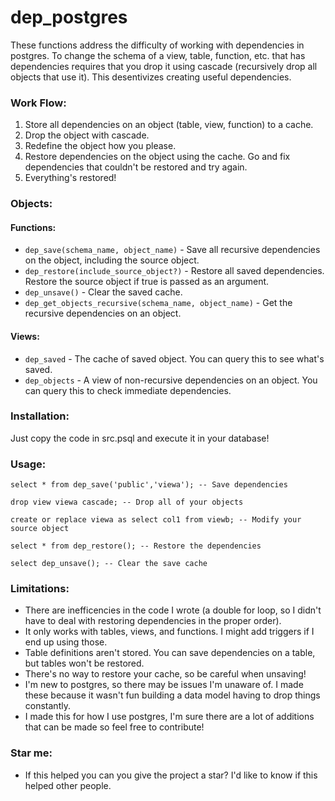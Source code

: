 # dep_postgres

These functions address the difficulty of working with dependencies in postgres. To change the schema of a view, table, function, etc. that has dependencies requires that you drop it using cascade (recursively drop all objects that use it). This desentivizes creating useful dependencies. 


### Work Flow:
1. Store all dependencies on an object (table, view, function) to a cache.
2. Drop the object with cascade.
3. Redefine the object how you please.
4. Restore dependencies on the object using the cache. Go and fix dependencies that couldn't be restored and try again.
6. Everything's restored!


### Objects:
#### Functions:

- `dep_save(schema_name, object_name)` - Save all recursive dependencies on the object, including the source object.
- `dep_restore(include_source_object?)` - Restore all saved dependencies. Restore the source object if true is passed as an argument.
- `dep_unsave()` - Clear the saved cache.
- `dep_get_objects_recursive(schema_name, object_name)` - Get the recursive dependencies on an object.


#### Views:
- `dep_saved` - The cache of saved object. You can query this to see what's saved.
- `dep_objects` - A view of non-recursive dependencies on an object. You can query this to check immediate dependencies.


### Installation:
Just copy the code in src.psql and execute it in your database!


### Usage:
```
select * from dep_save('public','viewa'); -- Save dependencies

drop view viewa cascade; -- Drop all of your objects

create or replace viewa as select col1 from viewb; -- Modify your source object

select * from dep_restore(); -- Restore the dependencies

select dep_unsave(); -- Clear the save cache
```


### Limitations:
- There are inefficencies in the code I wrote (a double for loop, so I didn't have to deal with restoring dependencies in the proper order).
- It only works with tables, views, and functions. I might add triggers if I end up using those.
- Table definitions aren't stored. You can save dependencies on a table, but tables won't be restored.
- There's no way to restore your cache, so be careful when unsaving!
- I'm new to postgres, so there may be issues I'm unaware of. I made these because it wasn't fun building a data model having to drop things constantly. 
- I made this for how I use postgres, I'm sure there are a lot of additions that can be made so feel free to contribute!


### Star me:
- If this helped you can you give the project a star? I'd like to know if this helped other people.
